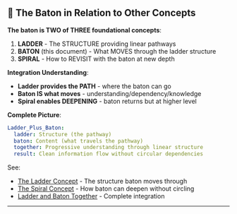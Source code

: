 ## 🌟 The Baton in Relation to Other Concepts

**The baton is TWO of THREE foundational concepts**:

1. **LADDER** - The STRUCTURE providing linear pathways
2. **BATON** (this document) - What MOVES through the ladder structure
3. **SPIRAL** - How to REVISIT with the baton at new depth

**Integration Understanding**:
- **Ladder provides the PATH** - where the baton can go
- **Baton IS what moves** - understanding/dependency/knowledge
- **Spiral enables DEEPENING** - baton returns but at higher level

**Complete Picture**:
```yaml
Ladder_Plus_Baton:
  ladder: Structure (the pathway)
  baton: Content (what travels the pathway)
  together: Progressive understanding through linear structure
  result: Clean information flow without circular dependencies
```

See:
- [The Ladder Concept](the-ladder-concept.md) - The structure baton moves through
- [The Spiral Concept](the-spiral-concept.md) - How baton can deepen without circling
- [Ladder and Baton Together](ladder-and-baton-together.md) - Complete integration

---

